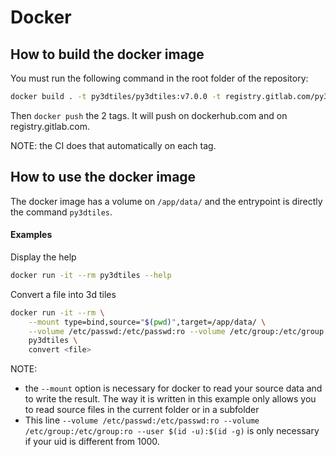 # Docker

## How to build the docker image

You must run the following command in the root folder of the repository:
```bash
docker build . -t py3dtiles/py3dtiles:v7.0.0 -t registry.gitlab.com/py3dtiles/py3dtiles:v7.0.0 -f docker/Dockerfile
```
Then `docker push` the 2 tags. It will push on dockerhub.com and on registry.gitlab.com.

NOTE: the CI does that automatically on each tag.

## How to use the docker image

The docker image has a volume on `/app/data/` and the entrypoint is directly the command `py3dtiles`.

#### Examples

Display the help
```bash
docker run -it --rm py3dtiles --help
```

Convert a file into 3d tiles
```bash
docker run -it --rm \
    --mount type=bind,source="$(pwd)",target=/app/data/ \
    --volume /etc/passwd:/etc/passwd:ro --volume /etc/group:/etc/group:ro --user $(id -u):$(id -g) \
    py3dtiles \
    convert <file>
```

NOTE:

- the `--mount` option is necessary for docker to read your source data and to write the result. The way it is written in this example only allows you to read source files in the current folder or in a subfolder
- This line `--volume /etc/passwd:/etc/passwd:ro --volume /etc/group:/etc/group:ro --user $(id -u):$(id -g)` is only necessary if your uid is different from 1000.
